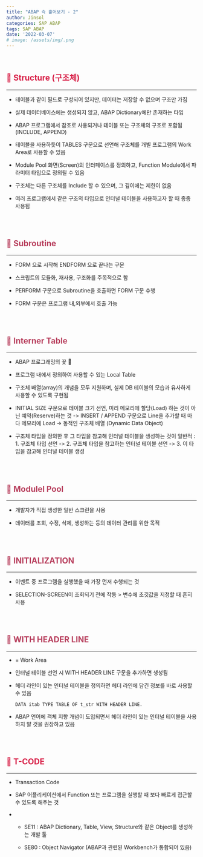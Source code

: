 ```yaml
---
title: "ABAP 슥 훑어보기 - 2"
author: Jinsol
categories: SAP ABAP
tags: SAP ABAP
date: '2022-03-07'
# image: /assets/img/.png
---
```


<br>

## <span style="color:#D82148">**🍚 Structure (구조체)**</span>
<hr>

- 테이블과 같이 필드로 구성되어 있지만, 데이터는 저장할 수 없으며 구조만 가짐

- 실제 데이터베이스에는 생성되지 않고, ABAP Dictionary에만 존재하는 타입

- ABAP 프로그램에서 참조로 사용되거나 테이블 또는 구조체의 구조로 포함됨(INCLUDE, APPEND)

- 테이블을 사용하듯이 TABLES 구문으로 선언해 구조체를 개별 프로그램의 Work Area로 사용할 수 있음

- Module Pool 화면(Screen)의 인터페이스를 정의하고, Function Module에서 파라미터 타입으로 정의될 수 있음

- 구조체는 다른 구조체를 Include 할 수 있으며, 그 깊이에는 제한이 없음

- 여러 프로그램에서 같은 구조의 타입으로 인터널 테이블을 사용하고자 할 때 종종 사용됨

<br>
<br>

## <span style="color:#B8405E">**🍚 Subroutine**</span>
<hr>

- FORM 으로 시작해 ENDFORM 으로 끝나는 구문

- 스크립트의 모듈화, 재사용, 구조화를 주목적으로 함

- PERFORM 구문으로 Subroutine을 호출하면 FORM 구문 수행

- FORM 구문은 프로그램 내,외부에서 호출 가능

<br>
<br>

## <span style="color:#B8405E">**🍚 Interner Table**</span>
<hr>

- ABAP 프로그래밍의 꽃 🌹

- 프로그램 내에서 정의하여 사용할 수 있는 Local Table

- 구조체 배열(array)의 개념을 모두 지원하며, 실제 DB 테이블의 모습과 유사하게 사용할 수 있도록 구현됨

- INITIAL SIZE 구문으로 테이블 크기 선언, 미리 메모리에 할당(Load) 하는 것이 아닌 예약(Reserve)하는 것 -> INSERT / APPEND 구문으로 Line을 추가할 때 마다 메모리에 Load -> 동적인 구조체 배열 (Dynamic Data Object)

- 구조체 타입을 정의한 후 그 타입을 참고해 인터널 테이블을 생성하는 것이 일반적 : 1. 구조체 타입 선언 -> 2. 구조체 타입을 참고하는 인터널 테이블 선언 -> 3. 이 타입을 참고해 인터널 테이블 생성

<br>
<br>

## <span style="color:#B8405E">**🍚 Modulel Pool**</span>
<hr>

- 개발자가 직접 생성한 일반 스크린을 사용

- 데이터를 조회, 수정, 삭제, 생성하는 등의 데이터 관리를 위한 목적

<br>
<br>

## <span style="color:#B8405E">**🍚 INITIALIZATION**</span>
<hr>

- 이벤트 중 프로그램을 실행했을 때 가장 먼저 수행되는 것

- SELECTION-SCREEN이 조회되기 전에 작동 > 변수에 초깃값을 지정할 때 흔히 사용

<br>
<br>

## <span style="color:#B8405E">**🍚 WITH HEADER LINE**</span>
<hr>

- = Work Area

- 인터널 테이블 선언 시 WITH HEADER LINE 구문을 추가하면 생성됨

- 헤더 라인이 있는 인터널 테이블을 정의하면 헤더 라인에 담긴 정보를 바로 사용할 수 있음

    ```
    DATA itab TYPE TABLE OF t_str WITH HEADER LINE.
    ```

- ABAP 언어에 객체 지향 개념이 도입되면서 헤더 라인이 있는 인터널 테이블을 사용하지 말 것을 권장하고 있음

<br>
<br>

## <span style="color:#D82148">**🍚 T-CODE**</span>
<hr>

- Transaction Code

- SAP 어플리케이션에서 Function 또는 프로그램을 실행할 때 보다 빠르게 접근할 수 있도록 해주는 것

-   - SE11 : ABAP Dictionary, Table, View, Structure와 같은 Object를 생성하는 개발 툴

    - SE80 : Object Navigator (ABAP과 관련된 Workbench가 통합되어 있음)